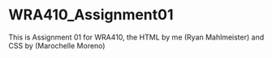 # WRA410_Assignment01
This is Assignment 01 for WRA410, the HTML by me (Ryan Mahlmeister) and CSS by (Marochelle Moreno)
